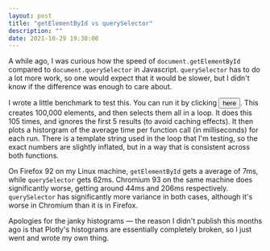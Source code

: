 ```yaml
---
layout: post
title: "getElementById vs querySelector"
description: ""
date: 2021-10-29 19:30:00
---
```


A while ago, I was curious how the speed of `document.getElementById` compared to `document.querySelector` in Javascript. `querySelector` has to do a lot more work, so one would expect that it would be slower, but I didn't know if the difference was enough to care about.

I wrote a little benchmark to test this. You can run it by clicking <button onclick="run_test()" id="run_button">here</button>. This creates 100,000 elements, and then selects them all in a loop. It does this 105 times, and ignores the first 5 results (to avoid caching effects). It then plots a historgram of the average time per function call (in milliseconds) for each run. There is a template string used in the loop that I'm testing, so the exact numbers are slightly inflated, but in a way that is consistent across both functions.

On Firefox 92 on my Linux machine, `getElementById` gets a average of 7ms, while `querySelector` gets 62ms. Chromium 93 on the same machine does significantly worse, getting around 44ms and 206ms respectively. `querySelector` has significantly more variance in both cases, although it's worse in Chromium than it is in Firefox.

Apologies for the janky histograms — the reason I didn't publish this months ago is that Plotly's histograms are essentially completely broken, so I just went and wrote my own thing.

<h2 style="visibility:hidden;" id="gebi_title"><code>document.getElementById</code></h2>
<div id="gebi_results" class="hist"></div>
<br>
<h2 style="visibility:hidden;" id="qs_title"><code>document.querySelector</code></h2>
<div id="qs_results" class="hist"></div>

<script>
let has_ran = false;

function gen_histogram(data, max_datum, element) {
	const start = 0;
	const num_buckets = 30;
	const bucket_width = max_datum / num_buckets;

	const buckets = {}

	for (let i in data) {
		let bucket = Math.floor((data[i] - start) / bucket_width);
		if (buckets.hasOwnProperty(bucket)) {
			buckets[bucket] += 1;
		} else {
			buckets[bucket] = 1;
		}
	}

	for (let i = start; i < num_buckets; i++) {
		let bar = document.createElement("div");
		if (buckets.hasOwnProperty(i)) {
			bar.style.height = `${buckets[i]*5}px`;
			bar.innerText = Math.round(start + i*bucket_width);
		} else {
			bar.style.height = 0;
		}
		bar.style.width = `${1/num_buckets*100}%`

		bar.style.color = "white";
		bar.style.backgroundColor = "black";
		bar.style.display = "inline-block";
		bar.style.textAlign = "center";
		bar.style.textShadow = "1px 1px black, -1px -1px black, 1px -1px black, -1px 1px black"; // jank
		element.appendChild(bar);
	}

}

const num_elems = 100000;
const num_tests = 105;
const ignore_first_tests = 5;

function test_queryselector() {
	let start_time = performance.now();
	for (let i = 0; i < num_elems; i++) { 
		let foo = document.querySelector(`#test${i}`);
	}
	let end_time = performance.now();
	return (end_time - start_time);
}

function test_getelementbyid() {
	let start_time = performance.now();
	for (let i = 0; i < num_elems; i++) { 
		let foo = document.getElementById(`test${i}`);
	}
	let end_time = performance.now();
	return (end_time - start_time);
}

function run_test() {
	if (has_ran) {
		return;
	}
	document.getElementById("run_button").disabled = true;
	has_ran = true;
	for (let i = 0; i < num_elems; i++) { 
		let e = document.createElement("div");
		e.id = `test${i}`;
		document.body.appendChild(e);
	}

	let gebi_results = [];
	let qs_results = [];
	for (let i = 0; i < num_tests; i++) { 
		if (i % 2 === 0) {
			let results = test_getelementbyid();
			if (i + 1 > ignore_first_tests * 2) {
				gebi_results.push(results);
			}
		} else {
			let results = test_queryselector();
			if (i + 1 > ignore_first_tests * 2) {
				qs_results.push(results);
			}
		}
	}

	let max_datum = Math.max(...[...gebi_results, ...qs_results]);

	const avg = (array) => array.reduce((a, b) => a + b) / array.length;

	document.getElementById("gebi_title").style.visibility = "visible";
	document.getElementById("gebi_title").innerHTML = `<code>document.getElementById</code> (${Math.round(avg(gebi_results))}ms avg)`;

	document.getElementById("qs_title").style.visibility = "visible";
	document.getElementById("qs_title").innerHTML = `<code>document.querySelector</code> (${Math.round(avg(qs_results))}ms avg)`;

	var h2s = document.getElementsByTagName("h2");
	for(var i = 0; i < h2s.length; i++){
		h2s[i].style.visibility = "visible";
	}

	gen_histogram(gebi_results, max_datum, document.getElementById("gebi_results"));
	gen_histogram(qs_results, max_datum, document.getElementById("qs_results"));
}
</script>
